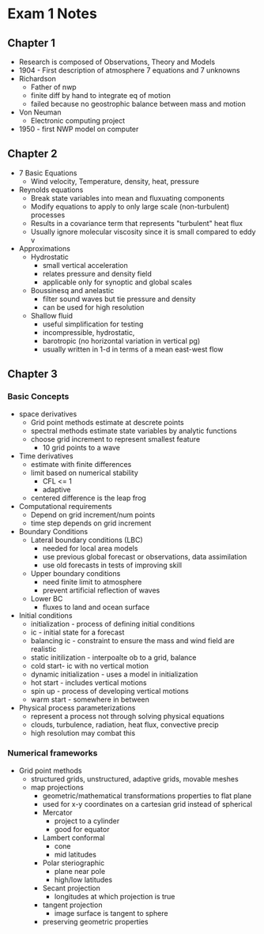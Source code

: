 # Exam 1 Notes

## Chapter 1

- Research is composed of Observations, Theory and Models
- 1904 - First description of atmosphere 7 equations and 7 unknowns
- Richardson
  - Father of nwp 
  - finite diff by hand to integrate eq of motion
  - failed because no geostrophic balance between mass and motion
- Von Neuman
  - Electronic computing project 
- 1950 - first NWP model on computer

## Chapter 2
- 7 Basic Equations 
  - Wind velocity, Temperature, density, heat, pressure
- Reynolds equations
  - Break state variables into mean and fluxuating components
  - Modify equations to apply to only large scale (non-turbulent) processes
  - Results in a covariance term that represents "turbulent" heat flux
  - Usually ignore molecular viscosity since it is small compared to eddy v
- Approximations
  - Hydrostatic
    - small vertical acceleration 
    - relates pressure and density field 
    - applicable only for synoptic and global scales 
  - Boussinesq and anelastic 
    - filter sound waves but tie pressure and density
    - can be used for high resolution
  - Shallow fluid
    - useful simplification for testing
    - incompressible, hydrostatic, 
    - barotropic (no horizontal variation in vertical pg)
    - usually written in 1-d in terms of a mean east-west flow

## Chapter 3 

### Basic Concepts

- space derivatives
  - Grid point methods estimate at descrete points
  - spectral methods estimate state variables by analytic functions 
  - choose grid increment to represent smallest feature
    - 10 grid points to a wave
- Time derivatives 
  - estimate with finite differences
  - limit based on numerical stability
    - CFL <= 1
    - adaptive
  - centered difference is the leap frog 
- Computational requirements
  - Depend on grid increment/num points
  - time step depends on grid increment
- Boundary Conditions
  - Lateral boundary conditions (LBC)
    - needed for local area models
    - use previous global forecast or observations, data assimilation
    - use old forecasts in tests of improving skill
  - Upper boundary conditions 
    - need finite limit to atmosphere
    - prevent artificial reflection of waves
  - Lower BC
    - fluxes to land and ocean surface
- Initial conditions
  - initialization - process of defining initial conditions
  - ic - initial state for a forecast
  - balancing ic - constraint to ensure the mass and wind field are realistic
  - static initilization - interpoalte ob to a grid, balance
  - cold start- ic with no vertical motion
  - dynamic initialization - uses a model in initialization
  - hot start - includes vertical motions
  - spin up - process of developing vertical motions
  - warm start - somewhere in between
- Physical process parameterizations
  - represent a process not through solving physical equations
  - clouds, turbulence, radiation, heat flux, convective precip
  - high resolution may combat this

### Numerical frameworks
- Grid point methods
  - structured grids, unstructured, adaptive grids, movable meshes
  - map projections
    - geometric/mathematical transformations properties to flat plane
    - used for x-y coordinates on a cartesian grid instead of spherical
    - Mercator
      - project to a cylinder
      - good for equator
    - Lambert conformal 
      - cone 
      - mid latitudes
    - Polar steriographic 
      - plane near pole
      - high/low latitudes
    - Secant projection
      - longitudes at which projection is true
    - tangent projection
      - image surface is tangent to sphere
    - preserving geometric properties
  
  
  
  
  
  
  
  
  
  
  
  
  